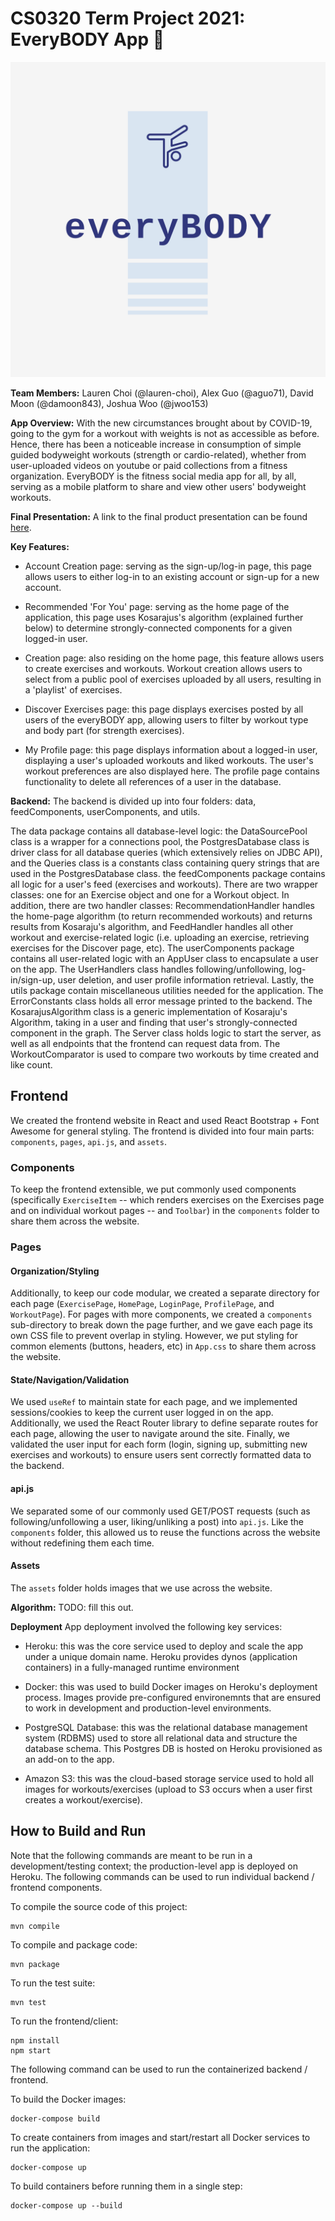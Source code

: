 # CS0320 Term Project 2021: EveryBODY App :runner:
![](everyBODY_logo.png)

**Team Members:**
Lauren Choi (@lauren-choi), Alex Guo (@aguo71), David Moon (@damoon843), Joshua Woo (@jwoo153)

**App Overview:** With the new circumstances brought about by COVID-19, going to the gym for a workout with weights is not as accessible as before. Hence, there has been a noticeable increase in consumption of simple guided bodyweight workouts (strength or cardio-related), whether from user-uploaded videos on youtube or paid collections from a fitness organization. EveryBODY is the fitness social media app for all, by all, serving as a mobile platform to share and view other users' bodyweight workouts.

**Final Presentation:** A link to the final product presentation can be found [here](https://docs.google.com/presentation/d/1__YhvloPYGBAoIf8TNcaFXsW2IOT7QlMt8n_5kbyh5w/edit#slide=id.gd2a99047a1_0_10).

**Key Features:**

- Account Creation page: serving as the sign-up/log-in page, this page allows users to either log-in to an existing account or sign-up for a new account.

- Recommended 'For You' page: serving as the home page of the application, this page uses Kosarajus's algorithm (explained further below) to determine strongly-connected components for a given logged-in user. 

- Creation page: also residing on the home page, this feature allows users to create exercises and workouts. Workout creation allows users to select from a public pool of exercises uploaded by all users, resulting in a 'playlist' of exercises. 

- Discover Exercises page: this page displays exercises posted by all users of the everyBODY app, allowing users to filter by workout type and body part (for strength exercises).

- My Profile page: this page displays information about a logged-in user, displaying a user's uploaded workouts and liked workouts. The user's workout preferences are also displayed here. The profile page contains functionality to delete all references of a user in the database.

**Backend:** The backend is divided up into four folders: data, feedComponents, userComponents, and utils. 

The data package contains all database-level logic: the DataSourcePool class is a wrapper for a connections pool, the PostgresDatabase class is driver class for all database queries (which extensively relies on JDBC API), and the Queries class is a constants class containing query strings that are used in the PostgresDatabase class. the feedComponents package contains all logic for a user's feed (exercises and workouts). There are two wrapper classes: one for an Exercise object and one for a Workout object. In addition, there are two handler classes: RecommendationHandler handles the home-page algorithm (to return recommended workouts) and returns results from Kosaraju's algorithm, and FeedHandler handles all other workout and exercise-related logic (i.e. uploading an exercise, retrieving exercises for the Discover page, etc). The userComponents package contains all user-related logic with an AppUser class to encapsulate a user on the app. The UserHandlers class handles following/unfollowing, log-in/sign-up, user deletion, and user profile information retrieval. Lastly, the utils package contain miscellaneous utilities needed for the application. The ErrorConstants class holds all error message printed to the backend. The KosarajusAlgorithm class is a generic implementation of Kosaraju's Algorithm, taking in a user and finding that user's strongly-connected component in the graph. The Server class holds logic to start the server, as well as all endpoints that the frontend can request data from. The WorkoutComparator is used to compare two workouts by time created and like count.

## Frontend

We created the frontend website in React and used React Bootstrap + Font Awesome for general styling. The frontend is divided into four main parts: `components`, `pages`, `api.js`, and `assets`.

### Components

To keep the frontend extensible, we put commonly used components (specifically `ExerciseItem` -- which renders exercises on the Exercises page and on individual workout pages -- and `Toolbar`) in the `components` folder to share them across the website.

### Pages

#### Organization/Styling

Additionally, to keep our code modular, we created a separate directory for each page (`ExercisePage`, `HomePage`, `LoginPage`, `ProfilePage`, and `WorkoutPage`). For pages with more components, we created a `components` sub-directory to break down the page further, and we gave each page its own CSS file to prevent overlap in styling. However, we put styling for common elements (buttons, headers, etc) in `App.css` to share them across the website.

#### State/Navigation/Validation

We used `useRef` to maintain state for each page, and we implemented sessions/cookies to keep the current user logged in on the app. Additionally, we used the React Router library to define separate routes for each page, allowing the user to navigate around the site. Finally, we validated the user input for each form (login, signing up, submitting new exercises and workouts) to ensure users sent correctly formatted data to the backend.

#### api.js

We separated some of our commonly used GET/POST requests (such as following/unfollowing a user, liking/unliking a post) into `api.js`. Like the `components` folder, this allowed us to reuse the functions across the website without redefining them each time.

#### Assets

The `assets` folder holds images that we use across the website.

**Algorithm:** TODO: fill this out.

**Deployment** App deployment involved the following key services:

- Heroku: this was the core service used to deploy and scale the app under a unique domain name. Heroku provides dynos (application containers) in a fully-managed runtime environment

- Docker: this was used to build Docker images on Heroku's deployment process. Images provide pre-configured environemnts that are ensured to work in development and production-level environments.

- PostgreSQL Database: this was the relational database management system (RDBMS) used to store all relational data and structure the database schema. This Postgres DB is hosted on Heroku provisioned as an add-on to the app.

- Amazon S3: this was the cloud-based storage service used to hold all images for workouts/exercises (upload to S3 occurs when a user first creates a workout/exercise).

## How to Build and Run
Note that the following commands are meant to be run in a development/testing context; the production-level app is deployed on Heroku. The following commands can be used to run individual backend / frontend components.

To compile the source code of this project:
```
mvn compile
```
To compile and package code:
```
mvn package
```
To run the test suite:
```
mvn test
```
To run the frontend/client:
```
npm install
npm start
```

The following command can be used to run the containerized backend / frontend.

To build the Docker images:
```
docker-compose build
```
To create containers from images and start/restart all Docker services to run the application:
```
docker-compose up
```
To build containers before running them in a single step:
```
docker-compose up --build
```
